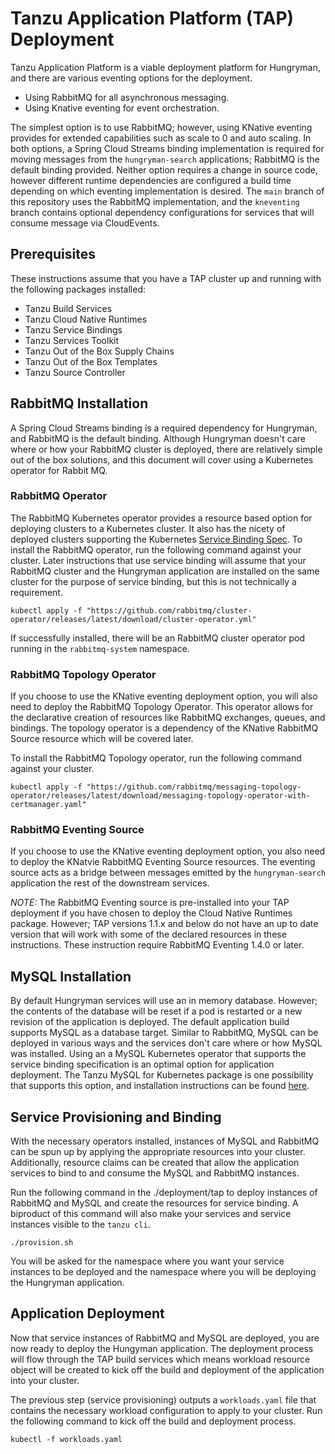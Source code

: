 # Tanzu Application Platform (TAP) Deployment

Tanzu Application Platform is a viable deployment platform for Hungryman, and there are various eventing options for the deployment.

* Using RabbitMQ for all asynchronous messaging.
* Using Knative eventing for event orchestration.

The simplest option is to use RabbitMQ; however, using KNative eventing provides for extended capabilities such as scale to 0 and auto scaling.  In both options, a Spring Cloud Streams binding implementation is required for moving messages from the `hungryman-search` applications; RabbitMQ is the default binding provided.  Neither option requires a change in source code, however different runtime dependencies are configured a build time depending on which eventing implementation is desired.  The `main` branch of this repository uses the RabbitMQ implementation, and the `kneventing` branch contains optional dependency configurations for services that will consume message via CloudEvents.

## Prerequisites

These instructions assume that you have a TAP cluster up and running with the following packages installed:

* Tanzu Build Services
* Tanzu Cloud Native Runtimes
* Tanzu Service Bindings
* Tanzu Services Toolkit
* Tanzu Out of the Box Supply Chains
* Tanzu Out of the Box Templates
* Tanzu Source Controller

## RabbitMQ Installation

A Spring Cloud Streams binding is a required dependency for Hungryman, and RabbitMQ is the default binding.  Although Hungryman doesn't care where or how your RabbitMQ cluster is deployed, there are relatively simple out of the box solutions, and this document will cover using a Kubernetes operator for Rabbit MQ.

### RabbitMQ Operator

The RabbitMQ Kubernetes operator provides a resource based option for deploying clusters to a Kubernetes cluster.  It also has the nicety of deployed clusters supporting the Kubernetes [Service Binding Spec](https://github.com/servicebinding/spec).  To install the RabbitMQ operator, run the following command against your cluster.  Later instructions that use service binding will assume that your RabbitMQ cluster and the Hungryman application are installed on the same cluster for the purpose of service binding, but this is not technically a requirement.

```
kubectl apply -f "https://github.com/rabbitmq/cluster-operator/releases/latest/download/cluster-operator.yml"
```

If successfully installed, there will be an RabbitMQ cluster operator pod running in the `rabbitmq-system` namespace.

### RabbitMQ Topology Operator

If you choose to use the KNative eventing deployment option, you will also need to deploy the RabbitMQ Topology Operator.  This operator allows for the declarative creation of resources like RabbitMQ exchanges, queues, and bindings.  The topology operator is a dependency of the KNative RabbitMQ Source resource which will be covered later. 

To install the RabbitMQ Topology operator, run the following command against your cluster. 

```
kubectl apply -f "https://github.com/rabbitmq/messaging-topology-operator/releases/latest/download/messaging-topology-operator-with-certmanager.yaml"
```

### RabbitMQ Eventing Source

If you choose to use the KNative eventing deployment option, you also need to deploy the KNatvie RabbitMQ Eventing Source resources.  The eventing source acts as a bridge between messages emitted by the `hungryman-search` application the rest of the downstream services.

*NOTE:* The RabbitMQ Eventing source is pre-installed into your TAP deployment if you have chosen to deploy the Cloud Native Runtimes package.  However; TAP versions 1.1.x and below do not have an up to date version that will work with some of the declared resources in these instructions.  These instruction require RabbitMQ Eventing 1.4.0 or later.


## MySQL Installation

By default Hungryman services will use an in memory database.  However; the contents of the database will be reset if a pod is restarted or a new revision of the application is deployed.  The default application build supports MySQL as a database target.  Similar to RabbitMQ, MySQL can be deployed in various ways and the services don't care where or how MySQL was installed.  Using an a MySQL Kubernetes operator that supports the service binding specification is an optimal option for application deployment.  The Tanzu MySQL for Kubernetes package is one possibility that supports this option, and installation instructions can be found [here](https://docs.vmware.com/en/VMware-Tanzu-SQL-with-MySQL-for-Kubernetes/1.4/tanzu-mysql-k8s/GUID-install-operator.html).


## Service Provisioning and Binding

With the necessary operators installed, instances of MySQL and RabbitMQ can be spun up by applying the appropriate resources into your cluster.  Additionally, resource claims can be created that allow the application services to bind to and consume the MySQL and RabbitMQ instances.

Run the following command in the ./deployment/tap to deploy instances of RabbitMQ and MySQL and create the resources for service binding.  A biproduct of this command will also make your services and service instances visible to the `tanzu cli`.

```
./provision.sh
```

You will be asked for the namespace where you want your service instances to be deployed and the namespace where you will be deploying the Hungryman application.

## Application Deployment

Now that service instances of RabbitMQ and MySQL are deployed, you are now ready to deploy the Hungyman application.  The deployment process will flow through the TAP build services which means workload resource object will be created to kick off the build and deployment of the application into your cluster.  

The previous step (service provisioning) outputs a `workloads.yaml` file that contains the necessary workload configuration to apply to your cluster.  Run the following command to kick off the build and deployment process.  

```
kubectl -f workloads.yaml
```